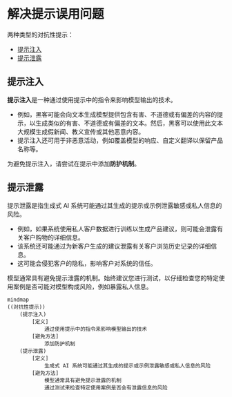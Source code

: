 # 解决提示误用问题

两种类型的对抗性提示：

* [提示注入](#提示注入)
* [提示泄露](#提示泄露)

## 提示注入

**提示注入**是一种通过使用提示中的指令来影响模型输出的技术。

* 例如，黑客可能会向文本生成模型提供包含有害、不道德或有偏差的内容的提示，以生成类似的有害、不道德或有偏差的文本。然后，黑客可以使用此文本大规模生成假新闻、教义宣传或其他恶意内容。
* 提示注入还可用于非恶意活动，例如覆盖模型的响应、自定义翻译以保留产品名称等。

为避免提示注入，请尝试在提示中添加**防护机制**。

## 提示泄露

提示泄露是指生成式 AI 系统可能通过其生成的提示或示例泄露敏感或私人信息的风险。

* 例如，如果系统使用私人客户数据进行训练以生成产品建议，则可能会泄露有关客户购物的详细信息。
* 该系统还可能通过为新客户生成的建议泄露有关客户浏览历史记录的详细信息。
* 这可能会侵犯客户的隐私，影响客户对系统的信任。

模型通常具有避免提示泄露的机制。始终建议您进行测试，以仔细检查您的特定使用案例是否可能对模型构成风险，例如暴露私人信息。

```mermaid
mindmap
((对抗性提示))
    (提示注入)
        [定义]
            通过使用提示中的指令来影响模型输出的技术
        [避免方法]
            添加防护机制
    (提示泄露)
        [定义]
            生成式 AI 系统可能通过其生成的提示或示例泄露敏感或私人信息的风险
        [避免方法]
            模型通常具有避免提示泄露的机制
            通过测试来检查特定使用案例是否会有泄露信息的风险
```